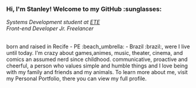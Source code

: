 <h3>Hi, I'm Stanley! Welcome to my GitHub :sunglasses: </h3>
<span><em>Systems Development student at <a target="_blank" rel="noopener noreferrer" href="https://www.instagram.com/ete.iburajordao/">ETE</a></em></span><br>
<span><em>Front-end Developer Jr. Freelancer</em></span>
<br><br>
<p>born and raised in Recife - PE :beach_umbrella: - Brazil :brazil:, were I live until today. I'm crazy about games,animes, music, theater, cinema, and comics an assumed nerd since childhood. communicative, proactive and cheerful, a person who values simple and humble things and I love being with my family and friends and my animals.
To learn more about me, visit my Personal Portfolio, there you can view my full profile.<p>
<!--
**Stanleyhenrique/StanleyHenrique** is a ✨ _special_ ✨ repository because its `README.md` (this file) appears on your GitHub profile.

Here are some ideas to get you started:

- 🔭 I’m currently working on ...
- 🌱 I’m currently learning ...
- 👯 I’m looking to collaborate on ...
- 🤔 I’m looking for help with ...
- 💬 Ask me about ...
- 📫 How to reach me: ...
- 😄 Pronouns: ...
- ⚡ Fun fact: ...
-->
